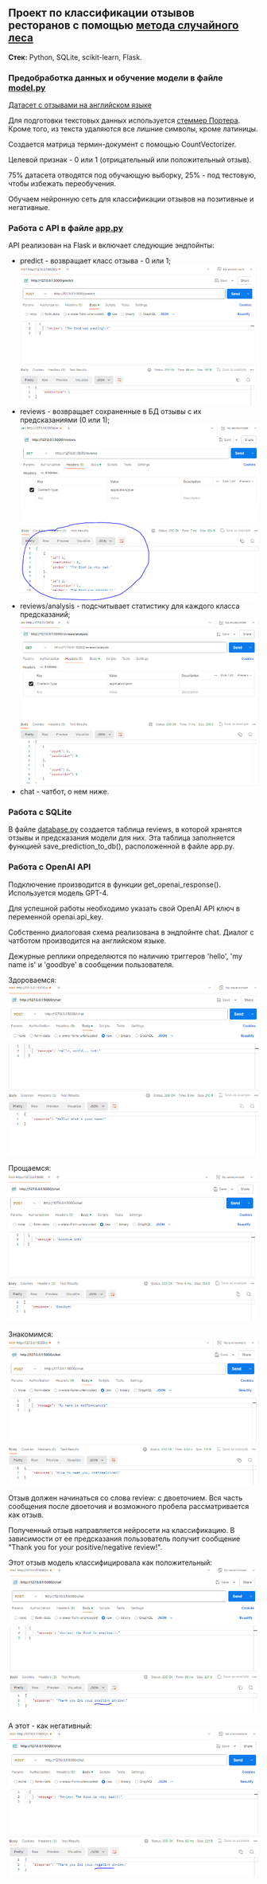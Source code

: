 ## Проект по классификации отзывов ресторанов с помощью [метода случайного леса](https://ru.wikipedia.org/wiki/Метод_случайного_леса)

**Стек:** Python, SQLite, scikit-learn, Flask.

### Предобработка данных и обучение модели в файле [model.py](model.py)

[Датасет с отзывами на английском языке](Restaurant_Reviews.json)

Для подготовки текстовых данных используется [стеммер Портера](https://ru.wikipedia.org/wiki/Стеммер_Портера). Кроме того, из текста удаляются все лишние символы, кроме латиницы.

Создается матрица термин-документ с помощью CountVectorizer.

Целевой признак - 0 или 1 (отрицательный или положительный отзыв).

75% датасета отводятся под обучающую выборку, 25% - под тестовую, чтобы избежать переобучения.

Обучаем нейронную сеть для классификации отзывов на позитивные и негативные.

### Работа с API в файле [app.py](app.py)

API реализован на Flask и включает следующие эндпойнты:
- predict - возвращает класс отзыва - 0 или 1;
![Predict screenshot](https://github.com/AstFreelancer/NLP_Restaurants/blob/main/screens/predict.PNG)
- reviews - возвращает сохраненные в БД отзывы с их предсказаниями (0 или 1);
![Reviews screenshot](https://github.com/AstFreelancer/NLP_Restaurants/blob/main/screens/reviews.PNG)
- reviews/analysis - подсчитывает статистику для каждого класса предсказаний;
![Analysis screenshot](https://github.com/AstFreelancer/NLP_Restaurants/blob/main/screens/analysis.PNG)
- chat - чатбот, о нем ниже. 

### Работа с SQLite

В файле [database.py](database.py) создается таблица reviews, в которой хранятся отзывы и предсказания модели для них. Эта таблица заполняется функцией save_prediction_to_db(), расположенной в файле app.py.

### Работа с OpenAI API

Подключение производится в функции get_openai_response(). Используется модель GPT-4.

Для успешной работы необходимо указать свой OpenAI API ключ в переменной openai.api_key.

Собственно диалоговая схема реализована в эндпойнте chat. Диалог с чатботом производится на английском языке.

Дежурные реплики определяются по наличию триггеров 'hello', 'my name is' и 'goodbye' в сообщении пользователя.

Здороваемся:
![Hello screenshot](https://github.com/AstFreelancer/NLP_Restaurants/blob/main/screens/hello.PNG)

Прощаемся:
![Goodbye screenshot](https://github.com/AstFreelancer/NLP_Restaurants/blob/main/screens/goodbye.PNG)

Знакомимся:
![Mynameis screenshot](https://github.com/AstFreelancer/NLP_Restaurants/blob/main/screens/mynameis.PNG)

Отзыв должен начинаться со слова review: с двоеточием. Вся часть сообщения после двоеточия и возможного пробела рассматривается как отзыв.

Полученный отзыв направляется нейросети на классификацию. В зависимости от ее предсказания пользователь получит сообщение "Thank you for your positive/negative review!".

Этот отзыв модель классифицировала как положительный:
![Positive screenshot](https://github.com/AstFreelancer/NLP_Restaurants/blob/main/screens/positivereview.PNG)

А этот - как негативный:
![Negative screenshot](https://github.com/AstFreelancer/NLP_Restaurants/blob/main/screens/negativereview.PNG)
